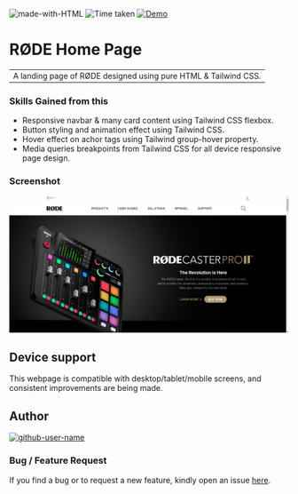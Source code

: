 ![made-with-HTML](https://img.shields.io/badge/Made%20with-HTML%20&%20TAILWIND%20CSS-blue?style=for-the-badge)
![Time taken](https://img.shields.io/badge/Time%20taken-07H%3A00M%3A00S-tomato?style=for-the-badge&logo=Clockify)
[![Demo](https://img.shields.io/badge/See%20Demo-Visit-green?style=for-the-badge&logo=web)](https://ssn-rode.netlify.app)

# RØDE Home Page

<table>
<tr>
<td>
  A landing page of RØDE designed using pure HTML & Tailwind CSS.
</td>
</tr>
</table>

### Skills Gained from this

- Responsive navbar & many card content using Tailwind CSS flexbox.
- Button styling and animation effect using Tailwind CSS.
- Hover effect on achor tags using Tailwind group-hover property.
- Media queries breakpoints from Tailwind CSS for all device responsive page design.

### Screenshot

![Rode](./screenshot.png)

## Device support

This webpage is compatible with desktop/tablet/mobile screens, and consistent improvements are being made.

## Author

<a href="https://github.com/Shashanka8"> <img src="https://github.com/github-user-name.png" alt="github-user-name" style="width:50px;"/></a>

### Bug / Feature Request

If you find a bug or to request a new feature, kindly open an issue [here](https://github.com/Shashanka8/Rode-Homepage-Clone/issues/new).
